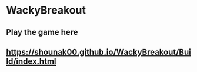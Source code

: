 # WackyBreakout

## Play the game here
## https://shounak00.github.io/WackyBreakout/Build/index.html 
